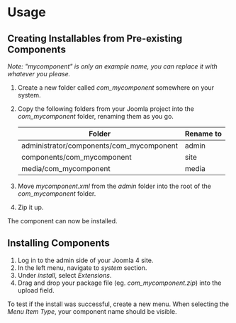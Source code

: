 # Usage

## Creating Installables from Pre-existing Components

*Note: "mycomponent" is only an example name, you can replace it with whatever you please.*

1. Create a new folder called *com_mycomponent* somewhere on your system.
2. Copy the following folders from your Joomla project into the *com_mycomponent* folder, renaming them as you go.

    | Folder                                   | Rename to |
    |------------------------------------------|-----------|
    | administrator/components/com_mycomponent | admin     |
    | components/com_mycomponent               | site      |
    | media/com_mycomponent                    | media     |

3. Move *mycomponent.xml* from the *admin* folder into the root of the *com_mycomponent* folder.
4. Zip it up.

The component can now be installed.

## Installing Components

1. Log in to the admin side of your Joomla 4 site.
2. In the left menu, navigate to *system* section.
3. Under *install*, select *Extensions*.
4. Drag and drop your package file (eg. *com_mycomponent.zip*) into the upload field.

To test if the install was successful, create a new menu. When selecting the *Menu Item Type*, your component name should be visible.